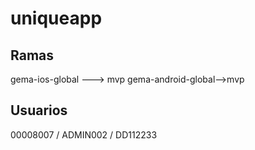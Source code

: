 # uniqueapp

## Ramas

gema-ios-global ---> mvp
gema-android-global-->mvp

## Usuarios

00008007 / ADMIN002 / DD112233